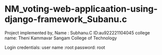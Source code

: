 # NM_voting-web-applicaation-using-django-framework_Subanu.c

Project implemented by,
 Name : Subhanu.C
 ID:au922221104045
 college name: Theni Kammavar Sangam College of Technology

 Login credentials: 
 user name :root
 password: root
